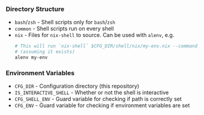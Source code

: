 ### Directory Structure
- `bash`/`zsh` - Shell scripts only for `bash`/`zsh`
- `common` - Shell scripts run on every shell
- `nix` - Files for `nix-shell` to source. Can be used with `alenv`, e.g.
   ```sh
   # This will run `nix-shell` $CFG_DIR/shell/nix/my-env.nix --command 'zsh'
   # (assuming it exists)
   alenv my-env
   ```

### Environment Variables
- `CFG_DIR` - Configuration directory (this repository)
- `IS_INTERACTIVE_SHELL` - Whether or not the shell is interactive
- `CFG_SHELL_ENV` - Guard variable for checking if path is correctly set
- `CFG_ENV` - Guard variable for checking if environment variables are set
